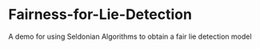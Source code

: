 # Fairness-for-Lie-Detection
A demo for using Seldonian Algorithms to obtain a fair lie detection model 
